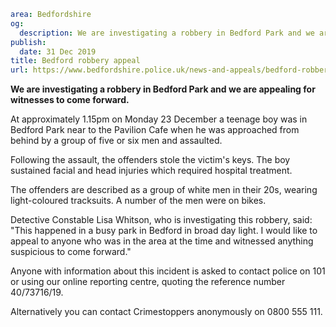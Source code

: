 ```yaml
area: Bedfordshire
og:
  description: We are investigating a robbery in Bedford Park and we are appealing for witnesses to come forward.
publish:
  date: 31 Dec 2019
title: Bedford robbery appeal
url: https://www.bedfordshire.police.uk/news-and-appeals/bedford-robbery-appeal-dec19
```

**We are investigating a robbery in Bedford Park and we are appealing for witnesses to come forward.**

At approximately 1.15pm on Monday 23 December a teenage boy was in Bedford Park near to the Pavilion Cafe when he was approached from behind by a group of five or six men and assaulted.

Following the assault, the offenders stole the victim's keys. The boy sustained facial and head injuries which required hospital treatment.

The offenders are described as a group of white men in their 20s, wearing light-coloured tracksuits. A number of the men were on bikes.

Detective Constable Lisa Whitson, who is investigating this robbery, said: "This happened in a busy park in Bedford in broad day light. I would like to appeal to anyone who was in the area at the time and witnessed anything suspicious to come forward."

Anyone with information about this incident is asked to contact police on 101 or using our online reporting centre, quoting the reference number 40/73716/19.

Alternatively you can contact Crimestoppers anonymously on 0800 555 111.
